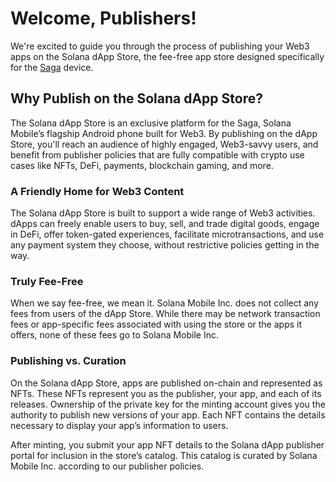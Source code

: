 
# Welcome, Publishers!

We're excited to guide you through the process of publishing your Web3 apps on the Solana dApp Store, the fee-free app store designed specifically for the [Saga](https://solanamobile.com/saga) device.

## Why Publish on the Solana dApp Store?

The Solana dApp Store is an exclusive platform for the Saga, Solana Mobile’s flagship Android phone built for Web3. By publishing on the dApp Store, you'll reach an audience of highly engaged, Web3-savvy users, and benefit from publisher policies that are fully compatible with crypto use cases like NFTs, DeFi, payments, blockchain gaming, and more.

### A Friendly Home for Web3 Content

The Solana dApp Store is built to support a wide range of Web3 activities. dApps can freely enable users to buy, sell, and trade digital goods, engage in DeFi, offer token-gated experiences, facilitate microtransactions, and use any payment system they choose, without restrictive policies getting in the way.

### Truly Fee-Free

When we say fee-free, we mean it. Solana Mobile Inc. does not collect any fees from users of the dApp Store. While there may be network transaction fees or app-specific fees associated with using the store or the apps it offers, none of these fees go to Solana Mobile Inc.

### Publishing vs. Curation

On the Solana dApp Store, apps are published on-chain and represented as NFTs. These NFTs represent you as the publisher, your app, and each of its releases. Ownership of the private key for the minting account gives you the authority to publish new versions of your app. Each NFT contains the details necessary to display your app’s information to users.

After minting, you submit your app NFT details to the Solana dApp publisher portal for inclusion in the store’s catalog. This catalog is curated by Solana Mobile Inc. according to our publisher policies.
